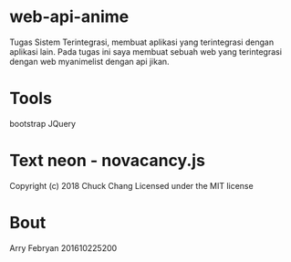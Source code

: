 # web-api-anime
Tugas Sistem Terintegrasi, membuat aplikasi yang terintegrasi dengan aplikasi lain. Pada tugas ini saya membuat sebuah web yang terintegrasi dengan web myanimelist dengan api jikan.

# Tools
bootstrap
JQuery

# Text neon - novacancy.js
Copyright (c) 2018 Chuck Chang Licensed under the MIT license

# Bout
Arry Febryan
201610225200
